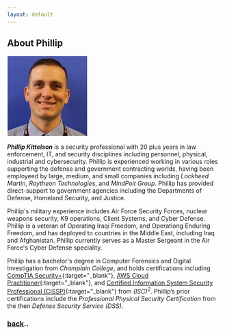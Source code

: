 ```yaml
---
layout: default
---
```


## About Phillip

![PhillProfile](./assets/images/PhillProfile.jpg)

**_Phillip Kittelson_** is a security professional with 20 plus years in law enforcement, IT, and security disciplines including personnel, physical, industrial and cybersecurity. Phillip is experienced working in various roles supporting the defense and government contracting worlds, having been employeed by large, medium, and small companies including _Lockheed Martin_, _Raytheon Technologies_, and _MindPoit Group_. Phillip has provided direct-support to government agencies including the Departments of Defense, Homeland Security, and Justice.

Phillip's military experience includes Air Force Security Forces, nuclear weapons security, K9 operations, Client Systems, and Cyber Defense. Phillip is a veteran of Operating Iraqi Freedom, and Operationg Enduring Freedom, and has deployed to countries in the Middle East, including Iraq and Afghanistan. Phillip currently serves as a Master Sergeant in the Air Force's Cyber Defense speciality.

Phillip has a bachelor's degree in Computer Forensics and Digital Investigation from _Champlain College_, and holds certifications including [CompTIA Security+](https://www.credly.com/badges/d9894d81-0c04-4985-8f9e-f1832a965872){:target="_blank"}, [AWS Cloud Practitioner](https://www.credly.com/badges/05a58aaa-9fdb-4e15-9d4c-7a924816fbd3){:target="_blank"}, and [Certified Information System Security Professional (CISSP)](https://www.credly.com/badges/1d3668c9-52c6-424d-91b0-95e17780fe26){:target="_blank"} from _(ISC)<sup>2</sup>_. Phillip’s prior certifications include the
_Professional Physical Security Certification_ from the then _Defense Security Service (DSS)_.

### [back](./)..
